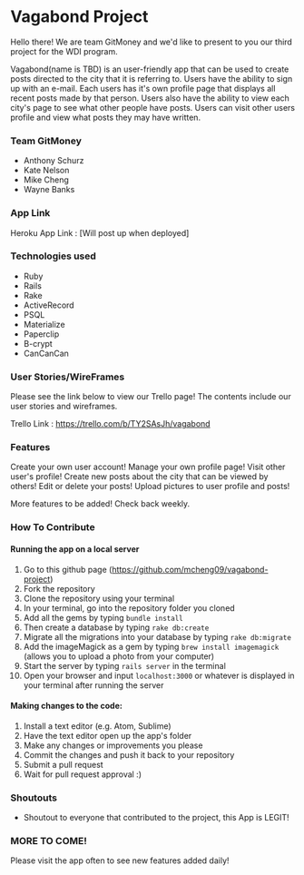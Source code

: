 # Vagabond Project
Hello there! We are team GitMoney and we'd like to present to you our third project for the WDI program.

Vagabond(name is TBD) is an user-friendly app that can be used to create posts directed to the city that it is referring to. Users have the ability to sign up with an e-mail. Each users has it's own profile page that displays all recent posts made by that person. Users also have the ability to view each city's page to see what other people have posts. Users can visit other users profile and view what posts they may have written.

### Team GitMoney

- Anthony Schurz
- Kate Nelson
- Mike Cheng
- Wayne Banks

### App Link

Heroku App Link : [Will post up when deployed]

### Technologies used

- Ruby
- Rails
- Rake
- ActiveRecord
- PSQL
- Materialize
- Paperclip
- B-crypt
- CanCanCan

### User Stories/WireFrames

Please see the link below to view our Trello page! The contents include our user stories and wireframes.

Trello Link : https://trello.com/b/TY2SAsJh/vagabond

### Features

Create your own user account!
Manage your own profile page!
Visit other user's profile!
Create new posts about the city that can be viewed by others!
Edit or delete your posts!
Upload pictures to user profile and posts!

More features to be added! Check back weekly.

### How To Contribute

#### Running the app on a local server

1. Go to this github page (https://github.com/mcheng09/vagabond-project)
2. Fork the repository
3. Clone the repository using your terminal
4. In your terminal, go into the repository folder you cloned
5. Add all the gems by typing `bundle install`
6. Then create a database by typing `rake db:create`
7. Migrate all the migrations into your database by typing `rake db:migrate`
8. Add the imageMagick as a gem by typing `brew install imagemagick` (allows you to upload a photo from your computer)
9. Start the server by typing `rails server` in the terminal
10. Open your browser and input `localhost:3000` or whatever is displayed in your terminal after running the server

#### Making changes to the code:

1. Install a text editor (e.g. Atom, Sublime)
2. Have the text editor open up the app's folder
3. Make any changes or improvements you please
4. Commit the changes and push it back to your repository
5. Submit a pull request
6. Wait for pull request approval :)

### Shoutouts

- Shoutout to everyone that contributed to the project, this App is LEGIT! 

### MORE TO COME!

Please visit the app often to see new features added daily!

